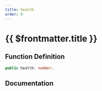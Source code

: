 ```yaml
---
title: health
order: 0
---
```


# {{ $frontmatter.title }}

## Function Definition

```ts
public health: number;
```

## Documentation

<!--@include: ./parts/health.md-->
